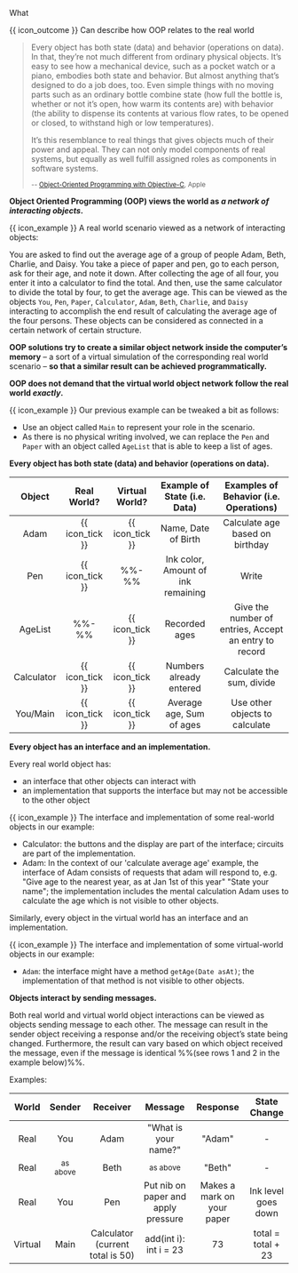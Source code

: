 <span id="title">What</span>

<span id="prereqs"></span>

<span id="outcomes">{{ icon_outcome }} Can describe how OOP relates to the real world</span>

<div id="body">

> Every object has both state (data) and behavior (operations on data). In that, they’re not much different
> from ordinary physical objects. It’s easy to see how a mechanical device, such as a pocket watch or a piano,
> embodies both state and behavior. But almost anything that’s designed to do a job does, too. Even simple things
> with no moving parts such as an ordinary bottle combine state (how full the bottle is, whether or not it’s open,
> how warm its contents are) with behavior (the ability to dispense its contents at various flow rates, to be opened
> or closed, to withstand high or low temperatures).
>
> It’s this resemblance to real things that gives objects much of their power and appeal. They can not only model
> components of real systems, but equally as well fulfill assigned roles as components in software systems.
>
> <sub>-- [Object-Oriented Programming with Objective-C](https://developer.apple.com/library/content/documentation/Cocoa/Conceptual/OOP_ObjC/), Apple </sub>

**Object Oriented Programming (OOP) views the world as _a network of interacting objects_.**

<tip-box>

{{ icon_example }} A real world scenario viewed as a network of interacting objects:

You are asked to find out the average age of a group of people Adam, Beth, Charlie, and Daisy. You take a piece of paper and pen, go to each person, ask for their age, and note it down. After collecting the age of all four, you enter it into a calculator to find the total. And then, use the same calculator to divide the total by four, to get the average age. This can be viewed as the objects `You`, `Pen`, `Paper`, `Calculator`, `Adam`, `Beth`, `Charlie`, and `Daisy` interacting to accomplish the end result of calculating the average age of the four persons. These objects can be considered as connected in a certain network of certain structure.

<!-- TODO {visual: real world scenario, objects and network marked} -->

</tip-box>

**OOP solutions try to create a similar object network inside the computer’s memory** – a sort of a virtual simulation of the corresponding real world scenario – **so that a similar result can be achieved programmatically.**

<!-- TODO {visual: Direct mapping} -->

**OOP does not demand that the virtual world object network follow the real world _exactly_.**

<tip-box>

{{ icon_example }} Our previous example can be tweaked a bit as follows:

* Use an object called `Main` to represent your role in the scenario.
* As there is no physical writing involved, we can replace the `Pen` and `Paper` with an object called `AgeList` that is able to keep a list of ages.

<!-- TODO {visual: optimizations:  You → Main; Pen + Paper → AgeList} -->

</tip-box>

**Every object has both state (data) and behavior (operations on data).**

<tip-box> 

| Object      | Real World? | Virtual World? | Example of State (i.e. Data)       | Examples of Behavior (i.e. Operations)                |
| :---------: |:-----------:|:--------------:|:----------------------------------:| :----------------------------------------------------:|
| Adam        | {{ icon_tick }} | {{ icon_tick }} | Name, Date of Birth                | Calculate age based on birthday                       |
| Pen         | {{ icon_tick }} | %%-%%           | Ink color, Amount of ink remaining | Write                                                 |
| AgeList     | %%-%%           | {{ icon_tick }} | Recorded ages                      | Give the number of entries, Accept an entry to record |
| Calculator  | {{ icon_tick }} | {{ icon_tick }} | Numbers already entered            | Calculate the sum, divide                             |
| You/Main    | {{ icon_tick }} | {{ icon_tick }} | Average age, Sum of ages           | Use other objects to calculate                        |

</tip-box>

**Every object has an interface and an implementation.** 

Every real world object has:
* an interface that other objects can interact with
* an implementation that supports the interface but may not be accessible to the other object

<tip-box>

{{ icon_example }} The interface and implementation of some real-world objects in our example:

* Calculator: the buttons and the display are part of the interface; circuits are part of the implementation.
* Adam: In the context of our 'calculate average age' example, the interface of Adam consists of requests that adam will respond to, e.g.  "Give age to the nearest year, as at Jan 1st of this year" "State your name"; the implementation includes the mental calculation Adam uses to calculate the age which is not visible to other objects.

</tip-box>

Similarly, every object in the virtual world has an interface and an implementation.

<tip-box>

{{ icon_example }} The interface and implementation of some virtual-world objects in our example:

* `Adam`: the interface might have a method `getAge(Date asAt)`; the implementation of that method is not visible to other objects.

</tip-box>

**Objects interact by sending messages.**

Both real world and virtual world object interactions can be viewed as objects sending message to each other. The message can result in the sender object receiving a response and/or the receiving object’s state being changed. Furthermore, the result can vary based on which object received the message, even if the message is identical %%(see rows 1 and 2 in the example below)%%.

<tip-box>

Examples:

| World    | Sender | Receiver                         | Message                              | Response                   | State Change          |
| :------: |:------:|:--------------------------------:|:------------------------------------:|:--------------------------:|:---------------------:|
| Real     | You    | Adam                             | "What is your name?"                 | "Adam"                     | -                     |
| Real     | <sub>as above</sub>   | Beth                             | <sub>as above</sub>                                 | "Beth"                     | -                     |
| Real     | You    | Pen                              | Put nib on paper and apply pressure  | Makes a mark on your paper | Ink level goes down   |
| Virtual  | Main   | Calculator (current total is 50) | add(int i): int i = 23               | 73                         | total = total + 23    |

</tip-box>

</div>

<div id="extras">

<include src="exercises.md" />

</div>
